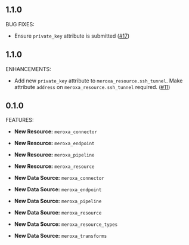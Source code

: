 ## 1.1.0

BUG FIXES:

* Ensure `private_key` attribute is submitted ([#17](https://github.com/meroxa/terraform-provider-meroxa/issues/17))

## 1.1.0

ENHANCEMENTS:

* Add new `private_key` attribute to `meroxa_resource.ssh_tunnel`.
Make attribute `address` on `meroxa_resource.ssh_tunnel` required. ([#11](https://github.com/meroxa/terraform-provider-meroxa/issues/11))

## 0.1.0

FEATURES:

* **New Resource:** `meroxa_connector`
* **New Resource:** `meroxa_endpoint`
* **New Resource:** `meroxa_pipeline`
* **New Resource:** `meroxa_resource`


* **New Data Source:** `meroxa_connector`
* **New Data Source:** `meroxa_endpoint`
* **New Data Source:** `meroxa_pipeline`
* **New Data Source:** `meroxa_resource`
* **New Data Source:** `meroxa_resource_types`
* **New Data Source:** `meroxa_transforms`
